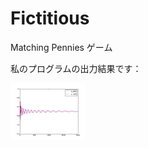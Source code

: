 Fictitious
==========

Matching Pennies ゲーム


私のプログラムの出力結果です：

<img src="fictitious1.png" alt="fictitious1" width="120"/>

